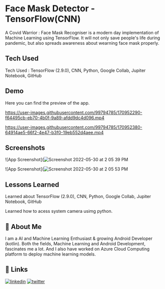 
# Face Mask Detector - TensorFlow(CNN)

A Covid Warrior : Face Mask Recogniser is a modern day implementation of Machine Learning using TensorFlow. It will not only save people's life during pandemic, but also spreads awareness about wearning face mask properly.

## Tech Used
Tech Used : TensorFlow (2.9.0), CNN, Python, Google Collab, Jupiter Notebook, GitHub
## Demo

Here you can find the preview of the app.

https://user-images.githubusercontent.com/99794785/170952290-f64495cb-eb70-4b0f-9a89-afdd9dc4d096.mp4

https://user-images.githubusercontent.com/99794785/170952380-64914ae5-66f2-4e47-b3f0-19eb552d4aee.mp4
## Screenshots

![App Screenshot](![Screenshot 2022-05-30 at 2 05 39 PM](https://user-images.githubusercontent.com/99794785/170952633-2ac659cf-e23c-4d16-9020-6e994f340a45.png)

![App Screenshot](![Screenshot 2022-05-30 at 2 05 53 PM](https://user-images.githubusercontent.com/99794785/170952674-86940771-55db-4439-954d-dd7125763a19.png)


## Lessons Learned

Learned about TensorFlow (2.9.0), CNN, Python, Google Collab, Jupiter Notebook, GitHub

Learned how to acess system camera usimg python.
## 🚀 About Me
I am a AI and Machine Learning Enthusiast & growing Android Developer (kotlin). Both the fields, Machine Learning and Android Development, fascinates me a lot. And I also have worked on Azure Cloud Computing platform to deploy machine learning models.
## 🔗 Links

[![linkedin](https://img.shields.io/badge/linkedin-0A66C2?style=for-the-badge&logo=linkedin&logoColor=white)](https://www.linkedin.com/in/thebitanpaul)
[![twitter](https://img.shields.io/badge/twitter-1DA1F2?style=for-the-badge&logo=twitter&logoColor=white)](https://twitter.com/thebitanpaul_)


